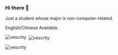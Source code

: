 ### Hi there 👋

<!--
**Vescrity/Vescrity** is a ✨ _special_ ✨ repository because its `README.md` (this file) appears on your GitHub profile.

Here are some ideas to get you started:

- 🔭 I’m currently working on ...
- 🌱 I’m currently learning ...
- 👯 I’m looking to collaborate on ...
- 🤔 I’m looking for help with ...
- 💬 Ask me about ...
- 📫 How to reach me: ...
- 😄 Pronouns: ...
- ⚡ Fun fact: ...
-->

Just a student whose major is non-computer-related.  

English/Chinese Available.  

<p><img align="left" src="https://github-readme-stats.vercel.app/api/top-langs?username=vescrity&show_icons=true&locale=en&layout=compact" alt="vescrity" /></p>

<p>&nbsp;<img align="center" src="https://github-readme-stats.vercel.app/api?username=vescrity&show_icons=true&locale=en" alt="vescrity" /></p>

<p><img align="center" src="https://github-readme-streak-stats.herokuapp.com/?user=vescrity&" alt="vescrity" /></p>



